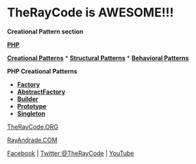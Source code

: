 # TheRayCode is AWESOME!!!

**Creational Pattern section**

**[PHP](../README.md)** 

**[Creational Patterns](./README.md)** * **[Structural Patterns](../Structural/README.md)** * **[Behavioral Patterns](../Behavioral/README.md)**

**PHP Creational Patterns**

 * **[Factory](./Factory/README.md)**
 * **[AbstractFactory](./AbstractFactory/README.md)**
 * **[Builder](./Builder/README.md)**
 * **[Prototype](./Prototype/README.md)**
 * **[Singleton](./Singleton/README.md)**

[TheRayCode.ORG](https://www.TheRayCode.org)

[RayAndrade.COM](https://www.RayAndrade.com)


[Facebook](https://www.facebook.com/TheRayCode/) | [Twitter @TheRayCode](https://www.twitter.com/TheRayCode/) | [YouTube](https://www.youtube.com/AndradeRay/)
